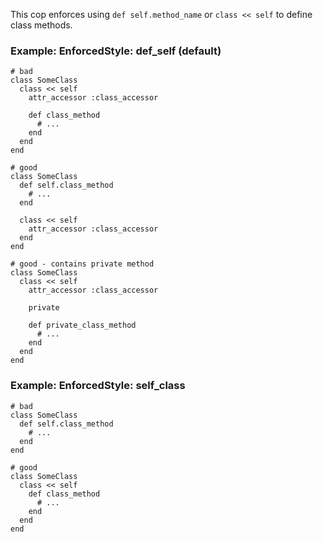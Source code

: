 This cop enforces using `def self.method_name` or `class << self` to define class methods.

### Example: EnforcedStyle: def_self (default)
    # bad
    class SomeClass
      class << self
        attr_accessor :class_accessor

        def class_method
          # ...
        end
      end
    end

    # good
    class SomeClass
      def self.class_method
        # ...
      end

      class << self
        attr_accessor :class_accessor
      end
    end

    # good - contains private method
    class SomeClass
      class << self
        attr_accessor :class_accessor

        private

        def private_class_method
          # ...
        end
      end
    end

### Example: EnforcedStyle: self_class
    # bad
    class SomeClass
      def self.class_method
        # ...
      end
    end

    # good
    class SomeClass
      class << self
        def class_method
          # ...
        end
      end
    end
